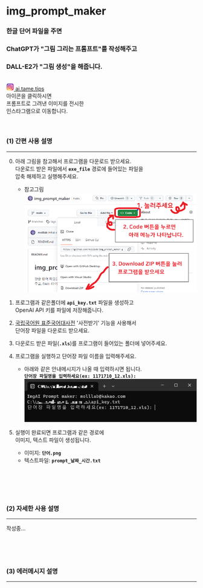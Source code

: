 # img_prompt_maker
### 한글 단어 파일을 주면<br>
### ChatGPT가 "그림 그리는 프롬프트"를 작성해주고<br>
### DALL-E2가 "그림 생성"을 해줍니다.<br>
<br>
<a href="https://intagram.com/ai.tame.tips">
<img src="./assets/insta_icon.png" width="20" height="20"> ai.tame.tips </img>
</a>
<br>
아이콘을 클릭하시면<br>
프롬프트로 그려낸 이미지를 전시한<br>
인스타그램으로 이동합니다.<br>
<br>
<br>

### (1) 간편 사용 설명
----
0. 아래 그림을 참고해서 프로그램을 다운로드 받으세요.<br>
다운로드 받은 파일에서 **`exe_file`** 경로에 들어있는 파일을<br>
압축 해제하고 실행해주세요.
    * 참고그림 ![실행장면캡쳐](/assets/down_guide.png)

1. 프로그램과 같은폴더에 **`api_key.txt`** 파일을 생성하고<br>
OpenAI API 키를 파일에 저장해줍니다.

2. [국립국어원 표준국어대사전](https://stdict.korean.go.kr/main/main.do) '사전받기' 기능을 사용해서<br>
단어장 파일을 다운로드 받으세요.

3. 다운로드 받은 파일(**`.xls`**)를 프로그램이 들어있는 폴더에 넣어주세요.
4. 프로그램을 실행하고 단어장 파일 이름을 입력해주세요.
    * 아래와 같은 안내메시지가 나올 때 입력하시면 됩니다.<br>
    **`단어장 파일명을 입력하세요(ex: 1171710_12.xls):`**<br>
    ![실행장면캡쳐](/assets/when_execute.png)
5. 실행이 완료되면 프로그램과 같은 경로에<br>
이미지, 텍스트 파일이 생성됩니다.<br>
    * 이미지: **`단어.png`**
    * 텍스트파일: **`prompt_날짜_시간.txt`**
<br>
<br>
<br>
<br>

### (2) 자세한 사용 설명
----
작성중...<br>
<br>
<br>
<br>
<br>

### (3) 에러메시지 설명
----
<br>
<br>